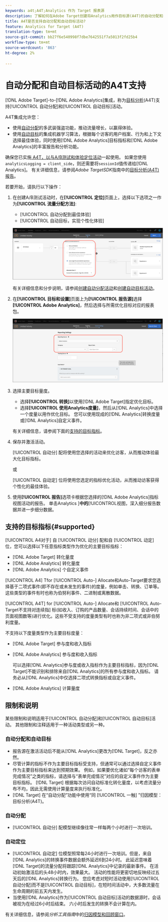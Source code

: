 ```yaml
---
keywords: a4t;A4T;Analytics 作为 Target 报表源
description: 了解如何在Adobe Target创建将Analytics用作目标源(A4T)的自动分配和自动活动。
title: A4T是否支持自动分配和自动目标活动?
feature: Analytics for Target (A4T)
translation-type: tm+mt
source-git-commit: bb27f6e540998f7dbe7642551f7a5013f2fd25b4
workflow-type: tm+mt
source-wordcount: '863'
ht-degree: 2%

---
```



# 自动分配和自动目标活动的A4T支持

[!DNL Adobe Target]-to-[!DNL Adobe Analytics]集成，称为[目标分析](/help/c-integrating-target-with-mac/a4t/a4t.md)(A4T)支持[!UICONTROL 自动分配]和[!UICONTROL 自动目标]活动。

A4T集成允许您：

* 使用[自动分配](/help/c-activities/automated-traffic-allocation/automated-traffic-allocation.md)的多武装强盗功能，推动流量增长，以赢得体验。
* 使用[自动目标](/help/c-activities/auto-target/auto-target-to-optimize.md)的集成机器学习算法，根据每个访客的用户档案、行为和上下文选择最佳体验，同时使用[!DNL Adobe Analytics]目标指标和[!DNL Adobe Analytics]的丰富报告和分析功能。

确保您已实施[ A4T，以与A/B测试和体验定位活动](/help/c-integrating-target-with-mac/a4t/a4timplementation.md)一起使用。 如果您使用`analyticsLogging = client_side`，则还需要将`sessionId`值传递给[!DNL Analytics]。 有关详细信息，请参阅&#x200B;*Adobe TargetSDK*&#x200B;指南中的[目标分析(A4T)报告](https://adobetarget-sdks.gitbook.io/docs/integration-with-experience-cloud/analytics-for-target-a4t-reporting)。

若要开始，请执行以下操作：

1. 在创建A/B测试活动时，在&#x200B;**[!UICONTROL 定位]**&#x200B;页面上，选择以下选项之一作为&#x200B;**[!UICONTROL 流量分配方法]**:

   * [!UICONTROL 自动分配到最佳体验]
   * [!UICONTROL 自动目标，实现个性化体验]

   ![流量分配方法选项：手动、自动分配和自动目标](/help/c-integrating-target-with-mac/a4t/assets/traffic-allocation-methods.png)

   有关详细信息和分步说明，请参阅[创建自动分配活动](/help/c-activities/automated-traffic-allocation/create-auto-allocate-activity.md)和[创建自动目标活动](/help/c-activities/auto-target/create-auto-target.md)。

1. 在&#x200B;**[!UICONTROL 目标和设置]**&#x200B;页面上为&#x200B;**[!UICONTROL 报告源]**&#x200B;选择&#x200B;**[!UICONTROL Adobe Analytics]**，然后选择与所需优化目标对应的报表包。

   ![“目标和设置”页上的“报告源”部分](/help/c-integrating-target-with-mac/a4t/assets/a4t-select.png)

1. 选择主要目标量度。

   * 选择&#x200B;**[!UICONTROL 转换]**&#x200B;以使用[!DNL Adobe Target]指定优化目标。
   * 选择&#x200B;**[!UICONTROL 使用Analytics度量]**，然后从[!DNL Analytics]中选择一个度量以用作优化目标。 您可以使用现成的[!DNL Analytics]转换度量或[!DNL Analytics]自定义事件。

   有关详细信息，请参阅下面的[支持的目标指标](#supported)。

1. 保存并激活活动。

   [!UICONTROL 自动分] 配将使用您选择的活动来优化访客，从而推动体验最大化目标指标。

   或

   [!UICONTROL 自动定] 位将使用您选定的指标优化活动，从而推动访客获得个性化的最佳体验。

1. 使用&#x200B;**[!UICONTROL 报告]**&#x200B;选项卡根据您选择的[!DNL Adobe Analytics]指标视图活动的报告。 单击Analytics ]**中的**[!UICONTROL &#x200B;视图，深入细分报告数据并进一步细分数据。

## 支持的目标指标{#supported}

[!UICONTROL A4对于] 自 [!UICONTROL 动分] 配和自 [!UICONTROL 动定] 位，您可以选择以下任意指标类型作为优化的主要目标指标：

* [!DNL Adobe Target] 转化量度
* [!DNL Adobe Analytics] 转化量度
* [!DNL Adobe Analytics] 个自定义事件

[!UICONTROL A4] Tfor    [!UICONTROL Auto-] Allocate和Auto-Target要求您选择基于二项式事件(即不存在或未发生的事件)的度量，例如单击、转换、订单等。这些类型的事件有时也称为伯努利事件、二进制或离散数据。

[!UICONTROL A4T]  for  [!UICONTROL Auto-] Allocate和 [!UICONTROL Auto-Target不支持对连续指] 标(如收入、订购的产品数量、会话持续时间、会话中的页面视图数等)进行优化。这些不受支持的度量类型有时也称为非二项式或非伯努利度量。

不支持以下度量类型作为主要目标度量：

* [!DNL Adobe Target] 参与度和收入指标
* [!DNL Adobe Analytics] 参与度和收入指标

   可以选择[!DNL Analytics]参与度或收入指标作为主要目标指标，因为[!DNL Target]不能识别和排除来自[!DNL Analytics]的所有参与度和收入指标。 请务必从[!DNL Analytics]中仅选择二项式转换指标或自定义事件。

* [!DNL Adobe Analytics] 计算量度

## 限制和说明

某些限制和说明适用于[!UICONTROL 自动分配]和[!UICONTROL 自动目标]活动。 其他限制和注释适用于一种活动类型或另一种。

### 自动分配和自动目标

* 报告源在激活活动后不能从[!DNL Analytics]更改为[!DNL Target]，反之亦然。
* 尽管计算的指标不作为主要目标指标受支持，但通常可以通过选择自定义事件作为主要目标指标来达到预期效果。 例如，如果要优化诸如“每个访客的表单完成情况”之类的指标，请选择与“表单完成情况”对应的自定义事件作为主要目标指标。 [!DNL Target] 根据每次访问自动标准化转化量度，以考虑流量分布不均，因此无需使用计算量度来执行标准化。
* [!DNL Target] 在“自动分配”功能中使用“同 [!UICONTROL 一触] ”归因模型：目标分析(A4T)。

### 自动分配

* [!UICONTROL 自动分] 配模型继续像往常一样每两个小时进行一次培训。

### 自动定位

* [!UICONTROL 自动定] 位模型照常每24小时进行一次培训。但是，来自[!DNL Analytics]的转换事件数据会额外延迟6到24小时。 此延迟意味着[!DNL Target]的流量分配将跟踪[!DNL Analytics]中记录的最新事件。 在活动初始激活后的头48小时内，效果最大。 活动的性能将更密切地反映经过五天后的[!DNL Analytics]转换行为。 您应考虑对短时活动使用[!UICONTROL 自动分配]而不是[!UICONTROL 自动目标]，在短时间活动中，大多数流量在生命周期的前五天内发生。
* 当使用[!DNL Analytics]作为[!UICONTROL 自动目标]活动的数据源时，会话被视为在经过6小时后结束。 六小时后发生的转换不会计算在内。

有关详细信息，请参阅&#x200B;*分析工具指南*&#x200B;中的[归因模型和回顾窗口](https://experienceleague.adobe.com/docs/analytics/analyze/analysis-workspace/attribution/models.html)。
